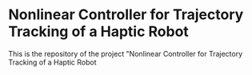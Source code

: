 # Nonlinear Controller for Trajectory Tracking of a Haptic Robot
 This is the repository of the project "Nonlinear Controller for Trajectory Tracking of a Haptic Robot
